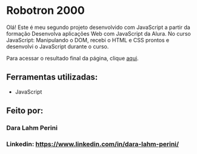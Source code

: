 # Robotron 2000
Olá! Este é meu segundo projeto desenvolvido com JavaScript a partir da formação Desenvolva aplicações Web com JavaScript da Alura. No curso JavaScript: Manipulando o DOM, recebi o HTML e CSS prontos e desenvolvi o JavaScript durante o curso.

Para acessar o resultado final da página, clique [aqui](https://robotron2000-lyart-omega.vercel.app/).

## Ferramentas utilizadas:

* JavaScript

## Feito por:

### Dara Lahm Perini

### Linkedin: https://www.linkedin.com/in/dara-lahm-perini/
